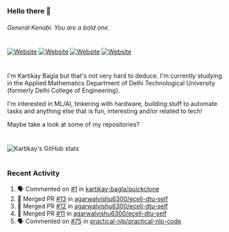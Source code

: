 ### Hello there 👋
###### General Kenobi. You are a bold one.

#
[![Website](https://img.shields.io/website?label=kartikaybagla.com&style=flat-square&url=https%3A%2F%2Fkartikaybagla.com)](https://kartikaybagla.com)
[![Website](https://img.shields.io/website?label=itwasthe.management&style=flat-square&url=https%3A%2F%2Fitwasthe.management)](https://itwasthe.management)
[![Website](https://img.shields.io/website?label=coordinate.bond&style=flat-square&url=https%3A%2F%2Fcoordinate.bond)](https://coordinate.bond)
[![Website](https://img.shields.io/website?label=glugg.in&style=flat-square&url=https%3A%2F%2Fglugg.in)](https://glugg.in)
#

I'm Kartikay Bagla but that's not very hard to deduce. I'm currently studying in the Applied Mathematics Department of Delhi Technological University (formerly Delhi College of Engineering).

I'm interested in ML/AI, tinkering with hardware, building stuff to automate tasks and anything else that is fun, interesting and/or related to tech!

Maybe take a look at some of my repositories?

#
![Kartikay's GitHub stats](https://github-readme-stats.vercel.app/api?username=kartikay-bagla&count_private=true&show_icons=true&theme=radical)
#


### Recent Activity
<!--START_SECTION:activity-->
1. 🗣 Commented on [#1](https://github.com/kartikay-bagla/quickclone/issues/1) in [kartikay-bagla/quickclone](https://github.com/kartikay-bagla/quickclone)
2. 🎉 Merged PR [#13](https://github.com/agarwalvishu6300/ecell-dtu-self/pull/13) in [agarwalvishu6300/ecell-dtu-self](https://github.com/agarwalvishu6300/ecell-dtu-self)
3. 🎉 Merged PR [#12](https://github.com/agarwalvishu6300/ecell-dtu-self/pull/12) in [agarwalvishu6300/ecell-dtu-self](https://github.com/agarwalvishu6300/ecell-dtu-self)
4. 🎉 Merged PR [#11](https://github.com/agarwalvishu6300/ecell-dtu-self/pull/11) in [agarwalvishu6300/ecell-dtu-self](https://github.com/agarwalvishu6300/ecell-dtu-self)
5. 🗣 Commented on [#75](https://github.com/practical-nlp/practical-nlp-code/issues/75) in [practical-nlp/practical-nlp-code](https://github.com/practical-nlp/practical-nlp-code)
<!--END_SECTION:activity-->